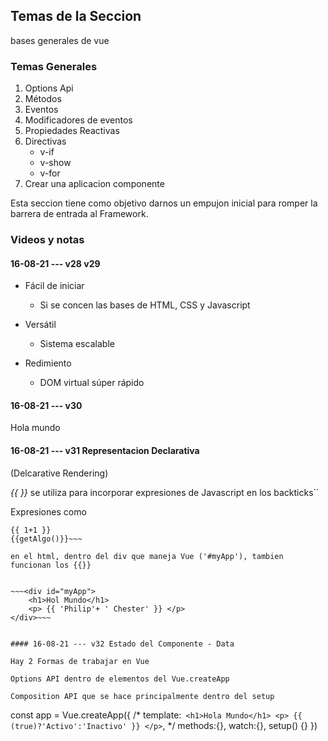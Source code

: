  ## Temas de la Seccion

bases generales de vue

### Temas Generales
1. Options Api
2. Métodos
3. Eventos
4. Modificadores de eventos
5. Propiedades Reactivas
6. Directivas
    + v-if
    + v-show
    + v-for
7. Crear una aplicacion componente

Esta seccion tiene como objetivo darnos un empujon inicial para romper la barrera de entrada al Framework.

### Videos y notas

#### 16-08-21 --- v28 v29
+ Fácil de iniciar
    + Si se concen las bases de HTML, CSS y Javascript

+ Versátil
    + Sistema escalable

+ Redimiento
    + DOM virtual súper rápido

#### 16-08-21 --- v30

Hola mundo

#### 16-08-21 --- v31 Representacion Declarativa

(Delcarative Rendering)

*{{ }}* se utiliza para incorporar expresiones de Javascript en los backticks``

Expresiones como 
~~~{{ (true)?'Activo':'Inactivo' }}
{{ 1+1 }}
{{getAlgo()}}~~~

en el html, dentro del div que maneja Vue ('#myApp'), tambien funcionan los {{}}


~~~<div id="myApp">
    <h1>Hol Mundo</h1>
    <p> {{ 'Philip'+ ' Chester' }} </p>
</div>~~~


#### 16-08-21 --- v32 Estado del Componente - Data

Hay 2 Formas de trabajar en Vue

Options API dentro de elementos del Vue.createApp

Composition API que se hace principalmente dentro del setup

~~~
const app = Vue.createApp({
    /* template:`
    <h1>Hola Mundo</h1>
    <p> {{ (true)?'Activo':'Inactivo' }} </p>`, */
    methods:{},
    watch:{},
    setup() {}
})
~~~



